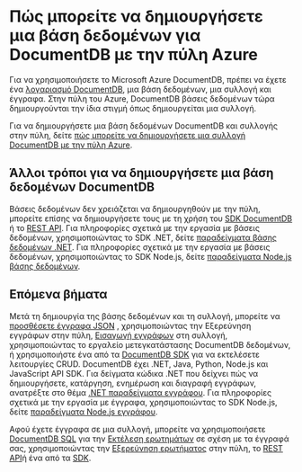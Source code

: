 <properties 
    pageTitle="Πώς μπορείτε να δημιουργήσετε μια βάση δεδομένων σε DocumentDB | Microsoft Azure" 
    description="Μάθετε πώς μπορείτε να δημιουργήσετε μια βάση δεδομένων με την πύλη ηλεκτρονικής υπηρεσίας για DocumentDB Azure, εξαιρετική γρήγορη, παγκόσμια κλίμακα NoSQL βάση δεδομένων σας." 
    keywords="πώς μπορείτε να δημιουργήσετε μια βάση δεδομένων" 
    services="documentdb" 
    authors="mimig1" 
    manager="jhubbard" 
    editor="monicar" 
    documentationCenter=""/>

<tags 
    ms.service="documentdb" 
    ms.workload="data-services" 
    ms.tgt_pltfrm="na" 
    ms.devlang="na" 
    ms.topic="article" 
    ms.date="10/17/2016" 
    ms.author="mimig"/>

# <a name="how-to-create-a-database-for-documentdb-using-the-azure-portal"></a>Πώς μπορείτε να δημιουργήσετε μια βάση δεδομένων για DocumentDB με την πύλη Azure

Για να χρησιμοποιήσετε το Microsoft Azure DocumentDB, πρέπει να έχετε ένα [λογαριασμό DocumentDB](documentdb-create-account.md), μια βάση δεδομένων, μια συλλογή και έγγραφα. Στην πύλη του Azure, DocumentDB βάσεις δεδομένων τώρα δημιουργούνται την ίδια στιγμή όπως δημιουργείται μια συλλογή. 

Για να δημιουργήσετε μια βάση δεδομένων DocumentDB και συλλογής στην πύλη, δείτε [πώς μπορείτε να δημιουργήσετε μια συλλογή DocumentDB με την πύλη Azure](documentdb-create-collection.md).

## <a name="other-ways-to-create-a-documentdb-database"></a>Άλλοι τρόποι για να δημιουργήσετε μια βάση δεδομένων DocumentDB

Βάσεις δεδομένων δεν χρειάζεται να δημιουργηθούν με την πύλη, μπορείτε επίσης να δημιουργήσετε τους με τη χρήση του [SDK DocumentDB](documentdb-sdk-dotnet.md) ή το [REST API](https://msdn.microsoft.com/library/mt489072.aspx). Για πληροφορίες σχετικά με την εργασία με βάσεις δεδομένων, χρησιμοποιώντας το SDK .NET, δείτε [παραδείγματα βάσης δεδομένων .NET](documentdb-dotnet-samples.md#database-examples). Για πληροφορίες σχετικά με την εργασία με βάσεις δεδομένων, χρησιμοποιώντας το SDK Node.js, δείτε [παραδείγματα Node.js βάσης δεδομένων](documentdb-nodejs-samples.md#database-examples). 

## <a name="next-steps"></a>Επόμενα βήματα

Μετά τη δημιουργία της βάσης δεδομένων και τη συλλογή, μπορείτε να [προσθέσετε έγγραφα JSON](documentdb-view-json-document-explorer.md) , χρησιμοποιώντας την Εξερεύνηση εγγράφων στην πύλη, [Εισαγωγή εγγράφων](documentdb-import-data.md) στη συλλογή, χρησιμοποιώντας το εργαλείο μετεγκατάστασης DocumentDB δεδομένων, ή χρησιμοποιήστε ένα από τα [DocumentDB SDK](documentdb-sdk-dotnet.md) για να εκτελέσετε λειτουργίες CRUD. DocumentDB έχει .NET, Java, Python, Node.js και JavaScript API SDK. Για δείγματα κώδικα .NET που δείχνει πώς να δημιουργήσετε, κατάργηση, ενημέρωση και διαγραφή εγγράφων, ανατρέξτε στο θέμα [.NET παραδείγματα εγγράφου](documentdb-dotnet-samples.md#document-examples). Για πληροφορίες σχετικά με την εργασία με έγγραφα, χρησιμοποιώντας το SDK Node.js, δείτε [παραδείγματα Node.js εγγράφου](documentdb-nodejs-samples.md#document-examples). 

Αφού έχετε έγγραφα σε μια συλλογή, μπορείτε να χρησιμοποιήσετε [DocumentDB SQL](documentdb-sql-query.md) για την [Εκτέλεση ερωτημάτων](documentdb-sql-query.md#executing-sql-queries) σε σχέση με τα έγγραφά σας, χρησιμοποιώντας την [Εξερεύνηση ερωτήματος](documentdb-query-collections-query-explorer.md) στην πύλη, το [REST API](https://msdn.microsoft.com/library/azure/dn781481.aspx)ή ένα από τα [SDK](documentdb-sdk-dotnet.md). 
